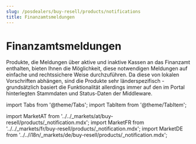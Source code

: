 ```yaml
---
slug: /posdealers/buy-resell/products/notifications
title: Finanzamtsmeldungen
---
```



# Finanzamtsmeldungen
Produkte, die Meldungen über aktive und inaktive Kassen an das Finanzamt enthalten, bieten Ihnen die Möglichkeit, diese notwendigen Meldungen auf einfache und rechtssichere Weise durchzuführen. 
Da diese von lokalen Vorschriften abhängen, sind die Produkte sehr länderspezifisch - grundsätzlich basiert die Funktionalität allerdings immer auf den im Portal hinterlegten Stammdaten und Status-Daten der Middleware.

import Tabs from '@theme/Tabs';
import TabItem from '@theme/TabItem';

import MarketAT from '../../_markets/at/buy-resell/products/_notification.mdx';
import MarketFR from '../../_markets/fr/buy-resell/products/_notification.mdx';
import MarketDE from '../../i18n/_markets/de/buy-resell/products/_notification.mdx';

<Tabs groupId="market">

  <TabItem value="AT" label="Austria">
    <MarketAT />
  </TabItem>

  <TabItem value="FR" label="France">
    <MarketFR />
  </TabItem>

  <TabItem value="DE" label="Germany">
    <MarketDE />
  </TabItem>

</Tabs>